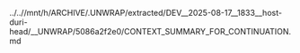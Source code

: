 ../..//mnt/h/ARCHIVE/.UNWRAP/extracted/DEV__2025-08-17__1833__host-duri-head/__UNWRAP/5086a2f2e0/CONTEXT_SUMMARY_FOR_CONTINUATION.md